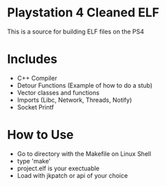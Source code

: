 # Playstation 4 Cleaned ELF
This is a source for building ELF files on the PS4<br>

# Includes
- C++ Compiler
- Detour Functions (Example of how to do a stub)
- Vector classes and functions
- Imports (Libc, Network, Threads, Notify)
- Socket Printf

# How to Use
- Go to directory with the Makefile on Linux Shell
- type 'make'
- project.elf is your exectuable
- Load with jkpatch or api of your choice